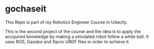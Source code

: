 # gochaseit
This Repo is part of my Robotics Engineer Course in Udacity.

This is the second project of the course and the idea is to apply the accquired knowledge by making a simulated robot follow a white ball. It uses ROS, Gazebo and Xacro URDF files in order to achieve it.
